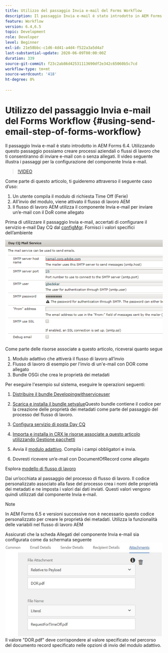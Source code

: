```yaml
---
title: Utilizzo del passaggio Invia e-mail del Forms Workflow
description: Il passaggio Invia e-mail è stato introdotto in AEM Forms 6.4. Utilizzando questo passaggio possiamo creare processi aziendali o flussi di lavoro che ti consentiranno di inviare e-mail con o senza allegati. Il video seguente illustra i passaggi per la configurazione del componente Invia e-mail
feature: Workflow
version: 6.4,6.5
topic: Development
role: Developer
level: Beginner
exl-id: 21e58bbc-c1d6-4d41-a4d4-f522a3a5d4a7
last-substantial-update: 2020-06-09T00:00:00Z
duration: 339
source-git-commit: f23c2ab86d42531113690df2e342c65060b5c7cd
workflow-type: tm+mt
source-wordcount: '418'
ht-degree: 0%

---
```


# Utilizzo del passaggio Invia e-mail del Forms Workflow {#using-send-email-step-of-forms-workflow}

Il passaggio Invia e-mail è stato introdotto in AEM Forms 6.4. Utilizzando questo passaggio possiamo creare processi aziendali o flussi di lavoro che ti consentiranno di inviare e-mail con o senza allegati. Il video seguente illustra i passaggi per la configurazione del componente Invia e-mail.

>[!VIDEO](https://video.tv.adobe.com/v/21499?quality=12&learn=on)

Come parte di questo articolo, ti guideremo attraverso il seguente caso d’uso:

1. Un utente compila il modulo di richiesta Time Off (Ferie)
1. All’invio del modulo, viene attivato il flusso di lavoro AEM
1. Il flusso di lavoro AEM utilizza il componente Invia e-mail per inviare un’e-mail con il DoR come allegato

Prima di utilizzare il passaggio Invia e-mail, accertati di configurare il servizio e-mail Day CQ dal [configMgr](http://localhost:4502/system/console/configMgr). Fornisci i valori specifici dell’ambiente

![Configura servizio di posta Day CQ](assets/mailservice.png)

Come parte delle risorse associate a questo articolo, riceverai quanto segue

1. Modulo adattivo che attiverà il flusso di lavoro all’invio
1. Flusso di lavoro di esempio per l&#39;invio di un&#39;e-mail con DOR come allegato
1. Bundle OSGi che crea le proprietà dei metadati

Per eseguire l&#39;esempio sul sistema, eseguire le operazioni seguenti:

1. [Distribuire il bundle Developingwithserviceuser](/help/forms/assets/common-osgi-bundles/DevelopingWithServiceUser.jar)

1. [Scarica e installa il bundle setvalue](/help/forms/assets/common-osgi-bundles/SetValueApp.core-1.0-SNAPSHOT.jar)Questo bundle contiene il codice per la creazione delle proprietà dei metadati come parte del passaggio del processo del flusso di lavoro.
1. [Configura servizio di posta Day CQ](https://helpx.adobe.com/experience-manager/6-5/sites/administering/using/notification.html)
1. [Importa e installa in CRX le risorse associate a questo articolo utilizzando Gestione pacchetti](assets/emaildoraemformskt.zip)
1. Avvia il [modulo adattivo](http://localhost:4502/content/dam/formsanddocuments/helpx/timeoffrequestform/jcr:content?wcmmode=disabled). Compila i campi obbligatori e invia.
1. Dovresti ricevere un’e-mail con DocumentOfRecord come allegato

Esplora [modello di flusso di lavoro](http://localhost:4502/editor.html/conf/global/settings/workflow/models/emaildor.html)

Dai un’occhiata al passaggio del processo di flusso di lavoro. Il codice personalizzato associato alla fase del processo crea i nomi delle proprietà dei metadati e ne imposta i valori dai dati inviati. Questi valori vengono quindi utilizzati dal componente Invia e-mail.

>[!NOTE]
>
>In AEM Forms 6.5 e versioni successive non è necessario questo codice personalizzato per creare le proprietà dei metadati. Utilizza la funzionalità delle variabili nel flusso di lavoro AEM

Assicurati che la scheda Allegati del componente Invia e-mail sia configurata come da schermata seguente
![Scheda Invia allegato e-mail](assets/sendemailcomponentconfigure.jpg)Il valore &quot;DOR.pdf&quot; deve corrispondere al valore specificato nel percorso del documento record specificato nelle opzioni di invio del modulo adattivo.
